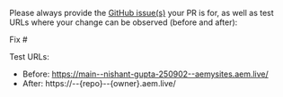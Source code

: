 Please always provide the [GitHub issue(s)](../issues) your PR is for, as well as test URLs where your change can be observed (before and after):

Fix #<gh-issue-id>

Test URLs:
- Before: https://main--nishant-gupta-250902--aemysites.aem.live/
- After: https://<branch>--{repo}--{owner}.aem.live/
